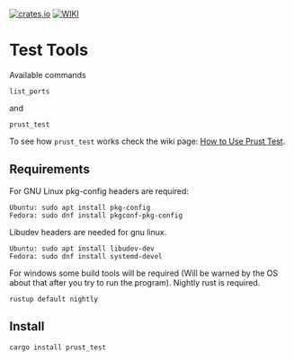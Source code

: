 
[![crates.io](https://img.shields.io/crates/v/prust_test.svg)](https://crates.io/crates/prust_test)
[![WIKI](https://img.shields.io/badge/wiki-prust-yellow.svg)](https://github.com/visionspacetec/Prust/wiki)
# Test Tools
Available commands
```
list_ports
```
and 
```
prust_test
```
To see how ```prust_test``` works check the wiki page: [How to Use Prust Test](https://github.com/visionspacetec/Prust/wiki/How-to-Use-Prust-Test).

## Requirements
For GNU Linux pkg-config headers are required:
```
Ubuntu: sudo apt install pkg-config  
Fedora: sudo dnf install pkgconf-pkg-config
```

Libudev headers are needed for gnu linux.
```
Ubuntu: sudo apt install libudev-dev  
Fedora: sudo dnf install systemd-devel
```
For windows some build tools will be required (Will be warned by the OS about that after you try to run the program).
Nightly rust is required.
```
rustup default nightly  
```
## Install
```
cargo install prust_test
```
